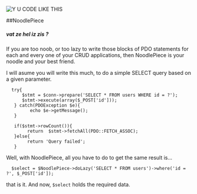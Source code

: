 ![Y U CODE LIKE THIS](http://i.imm.io/1hvBM.jpeg)

##NoodlePiece


##### vat ze hel iz zis ? 

If you are too noob, or too lazy to write those blocks of PDO statements for each and every one of your
CRUD applications, then NoodlePiece is your noodle and your best friend. 

I will asume you will write this much, to do a simple SELECT query based on a given parameter. 

      
      try{
          $stmt = $conn->prepare('SELECT * FROM users WHERE id = ?');
          $stmt->execute(array($_POST['id']));
       } catch(PDOException $e){
         	 echo $e->getMessage();
       }
       
       if($stmt->rowCount()){
         	return  $stmt->fetchAll(PDO::FETCH_ASSOC); 
       }else{
         	return 'Query failed';
       }


Well,  with NoodlePiece, all you have to do to get the same result is... 

      $select = $NoodlePiece->doLazy('SELECT * FROM users')->where('id = ?', $_POST['id']); 

that is it. And now, `$select` holds the required data.






